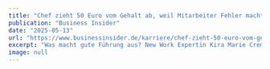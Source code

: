 ```yaml
---
title: "Chef zieht 50 Euro vom Gehalt ab, weil Mitarbeiter Fehler machte"
publication: "Business Insider"
date: "2025-05-13"
url: "https://www.businessinsider.de/karriere/chef-zieht-50-euro-vom-gehalt-ab-weil-mitarbeiter-fehler-machte/"
excerpt: "Was macht gute Führung aus? New Work Expertin Kira Marie Cremer gibt Einblicke in einem Buchkapitel-Auszug bei Business Insider."
image: null
---
```

